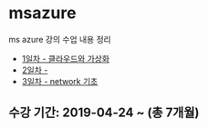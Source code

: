 # msazure
ms azure 강의 수업 내용 정리

- [1일차 - 클라우드와 가상화](1일차/2019-04-23.md)
- [2일차 - ](2일차/2019-04-24.md)
- [3일차 - network 기초](3일차/2019-04-25.md)

## 수강 기간: 2019-04-24 ~ (총 7개월)

